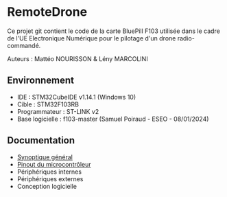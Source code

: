 # RemoteDrone
Ce projet git contient le code de la carte BluePill F103 utilisée dans le cadre de l'UE Electronique Numérique pour le pilotage d'un drone radio-commandé.

Auteurs : Mattéo NOURISSON & Lény MARCOLINI

## Environnement
* IDE : STM32CubeIDE v1.14.1 (Windows 10)
* Cible : STM32F103RB
* Programmateur : ST-LINK v2
* Base logicielle : f103-master (Samuel Poiraud - ESEO - 08/01/2024)

## Documentation
* [Synoptique général](docs/img/synoptique.png)
* [Pinout du microcontrôleur](docs/pinout.xlsx)
* Périphériques internes
* Périphériques externes
* Conception logicielle
